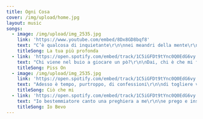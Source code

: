```yaml
---
title: Ogni Cosa
cover: /img/upload/home.jpg
layout: music
songs:
  - image: /img/upload/img_2535.jpg
    link: 'https://www.youtube.com/embed/8Dx8GD8bqf8'
    text: "C’è qualcosa di inquietante\r\n\nnei meandri della mente\r\n\nsta vagando tra la gente\r\n\nè uno stimolo attraente\r\n\n\r\n\nLe movenze di tortura\r\n\nlenta avanza vista impura\r\n\nviene avanti la figura\r\n\nvestita di pelle scura\r\n\n\r\n\nMi fattura la scrittura\r\n\ne mi cattura, s’impaura\r\n\nla mia fede mi abiura\r\n\n\r\n\nMa ciò che sento è ciò che voglio\r\n\nmi consola e m’innamora\r\n\nla tua profonda dimora\r\n\nche tortura\r\n\nche sciagura\r\n\nla tua profonda dimora\r\n\n\r\n\nIl suo umido accogliente\r\n più profonda dimora."
    titleSong: La tua più profonda
  - link: 'https://open.spotify.com/embed/track/1C5iGFDt9tYnc0Q0EdG6vy'
    text: "Chi viene nel buio a giocare un pò?\r\n\nDai, chi è che mi fa compagnia?\r\n\nNon dite di no\r\n\n\r\n\nCredevo nel karma ed in qualche dio\r\n\nadesso io credo nell’ego\r\n\nche non sono io\r\n\n\r\n\nSe va tutto a pezzi e ho fantasia\r\n\nposso fare un puzzle\r\n\ne andarmene via\r\n\n\r\n\nVnon tornerà\r\n\n\r\n\nE se ti troverai in qualche sera\r\n\ntra le tue regole di libertà su come correre in cattività\r\n\nconvinto forse dall’atmosfera che sia già quella la libertà\r\n\nma libertà non è parlare di libertà\r\n\nE non è proprio la libertà ciò che dici\r\n\nnon è proprio la libertà ciò che dici\r\n\nnon è proprio la libertà ciò che dici\r\n\nnon è proprio la libertà\r\n\nnon è la libertà!\r\n\nnon è la libertà, non è la libertà\r\n\ne c’è uno schiavo in ogni padrone\r\n\nnella sua gabbia senza dimensione."
    titleSong: Piss On
  - image: /img/upload/img_2535.jpg
    link: 'https://open.spotify.com/embed/track/1C5iGFDt9tYnc0Q0EdG6vy'
    text: "Adesso è tempo, purtroppo, di confessioni\r\n\ndi togliere vesti di scena e restare nudi\r\n\ncome coglioni\r\n\ncome cialtroni d’amore\r\n\n\r\n\nAdesso è tempo di dirti le mie miserie\r\n\nche she adesso mi resta per me\r\n\na volte è soltanto l’assenza di te\r\n\n\r\n\nPotresti, ti prego, ancora una volta\r\n\ntoccarmi i capelli e baciarmi gli occhi?\r\n\nti prego poi fammeli ancora una volta\r\n\nriaprirli dal bacio e scoprirti assorta\r\n\n\r\n\nTutto ciò che cerco lo cerco per te\r\n\ne tutto ciò che voglio lo voglio per te\r\n\ncom’è possibile che ancora non c’è\r\n\nun’altra che abbia preso i miei baci per te?\r\n\nun’altra che abbia preso tutto ciò che ho con me\r\n\nche a volte è soltanto l’assenza di te."
    titleSong: Ciò che mi
  - link: 'https://open.spotify.com/embed/track/1C5iGFDt9tYnc0Q0EdG6vy'
    text: "Io bestemmiatore canto una preghiera a me\r\n\ne prego e insulto il mio Dio che sono io\r\n\ne come un Dio io non mi ascolto mai\r\n\n\r\n\nTra una misantropia e un amore universale muoio e vivo\r\n\ne bevo e inghiotto Cointreau come spurgante via orale\r\n\nper i pensieri che adesso vi scrivo\r\n\n\r\n\nE vieni tu e abbraccia la nostra poesia\r\n\ndel non perdere tempo in momenti senza gioia\r\n\nunisciti a cantare un coro contro l’afasia\r\n\nche squarcia la bocca in uno sbadiglio\r\n\ncol coltello della noia\r\n\n\r\n\nTu che hai una religione nel taschino della giacca\r\n\ne nel pranzo di famiglia reciti la filastrocca\r\n\nsbandierare l’ideale senza essere chi sei\r\n\nè come mettersi un cappello sulla testa che non hai\r\n\n\r\n\nE tu che citi un grande artista per fare il paraculo\r\n\nche se quello fosse vivo ti darebbe calci in culo\r\n\nio ti guardo oltre il fondo del bicchiere che sollevo\r\n\nè una lente per il mondo e io ti affogo mentre bevo\r\n\n\r\n\nIo no, io no, io bevo\r\n\nio no, io no, io bevo!\r\n\nio bevo Cointreau e non so come sto\r\n\nio bevo Cointreau e non so come sto\r\n\ndove sto? Con chi sto? A casa come ci andrò?\r\n\n\r\n\nNoi che col cinismo\r\n\ndisinfettiamo il vero amore dall’ipocrisia\r\n\ne preferiamo senza dubbio la bontà all’educazione\r\n\nla gentilezza alla vana cortesia\r\n\nE venite voi fedeli alla nostra omelia\r\n\nqui parliamo dei dannati e della periferia\r\n\nquelli senza sermone senza messa o messia\r\n\nche appartengono soltanto alla propria poesia\r\n\n\r\n\nTra i benpensanti e il non pensiero\r\n\nl’amore santo e il sesso nero\r\n\nle condizioni del perdono\r\n\ndel ‘chi soffre è quello buono’\r\n\nchi si droga in farmacia e la chiama medicina\r\n\nchi boicotta l’aspirina e poi tira cocaina\r\n\n\r\n\nVenditori che mi vendono un lavoro da venditore\r\n\nformatori che mi formano a loro forma\r\n\ncomplottisti integralisti, annuisti della televisione\r\n\nneofascisti per ignoranza, comunisti per approssimazione\r\n\nconformisti moralisti, alternativi qualunquisti\r\n\ne poi controalternativi con la verve da opinionisti\r\n\nesaltati ottimisti o disfattisti del futuro\r\n\noffritemi un Cointreau e andate a fare in culo\r\n\n\r\n\nIo no, io no, io bevo\r\n\nio no, io no, io bevo!\r\n\nio bevo Cointreau e non so come sto\r\n\nio bevo Cointreau e non so come sto\r\n\ndove sto? Con chi sto? A casa come ci andrò?\r\n\nCointreau."
    titleSong: Io Bevo
---
```

